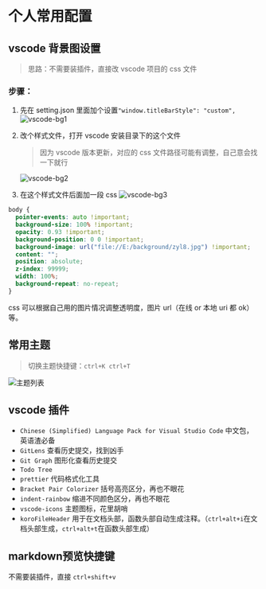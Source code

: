 # 个人常用配置

## vscode 背景图设置

> 思路：不需要装插件，直接改 vscode 项目的 css 文件

### 步骤：

1. 先在 setting.json 里面加个设置`"window.titleBarStyle": "custom",`
   ![vscode-bg1](@public/my-setting/vscode-bg1.png)

1. 改个样式文件，打开 vscode 安装目录下的这个文件

   > 因为 vscode 版本更新，对应的 css 文件路径可能有调整，自己意会找一下就行

   ![vscode-bg2](@public/my-setting/vscode-bg2.png)

1. 在这个样式文件后面加一段 css
   ![vscode-bg3](@public/my-setting/vscode-bg3.jpg)

```css
body {
  pointer-events: auto !important;
  background-size: 100% !important;
  opacity: 0.93 !important;
  background-position: 0 0 !important;
  background-image: url("file://E:/background/zyl8.jpg") !important;
  content: "";
  position: absolute;
  z-index: 99999;
  width: 100%;
  background-repeat: no-repeat;
}
```

css 可以根据自己用的图片情况调整透明度，图片 url（在线 or 本地 uri 都 ok） 等。


## 常用主题

> 切换主题快捷键：`ctrl+K ctrl+T`

![主题列表](@public/my-setting/theme-list.png)

## vscode 插件

- `Chinese (Simplified) Language Pack for Visual Studio Code` 中文包，英语渣必备
- `GitLens` 查看历史提交，找到凶手
- `Git Graph` 图形化查看历史提交
- `Todo Tree` 
- `prettier` 代码格式化工具
- `Bracket Pair Colorizer` 括号高亮区分，再也不眼花
- `indent-rainbow` 缩进不同颜色区分，再也不眼花
- `vscode-icons` 主题图标，花里胡哨
- `koroFileHeader` 用于在文档头部，函数头部自动生成注释。（`ctrl+alt+i`在文档头部生成，`ctrl+alt+t`在函数头部生成）



## markdown预览快捷键

不需要装插件，直接 `ctrl+shift+v`

